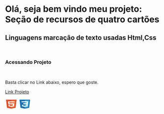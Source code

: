 <h1>Olá, seja bem vindo meu projeto: Seção de recursos de quatro cartões</h1>
<h2>Linguagens marcação de texto usadas Html,Css</h2><br>
<h3>Acessando Projeto</h3><br>
<p>Basta clicar no Link  abaixo, espero que goste.</p>
<a href="https://maxemiliano1.github.io/four-card-feature/" target="_blank">Link Projeto</a>

<div style="display: inline_block"><br>
    <img align="center" alt="Max-HTML" height="30" width="40"
        src="https://raw.githubusercontent.com/devicons/devicon/master/icons/html5/html5-original.svg">
    <img align="center" alt="Max-CSS" height="30" width="40"
        src="https://raw.githubusercontent.com/devicons/devicon/master/icons/css3/css3-original.svg">
</div>
